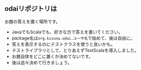 ## odaiリポジトリは
お題の答えを置く場所です。

* JavaでもScalaでも、好きな方で答えを書いてください。
* package名は`org.kizuna.odai.ユーザ名`で始めて、後は自由に。
* 答えを表示するのにテストクラスを使うと良いかも。
* テストライブラリとして、とりあえずTestScalaを導入しました。
* お題自体をどこに置くか決めてないです。
* 後は追々決めて行きましょう。
